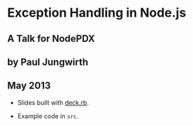 # Exception Handling in Node.js

## A Talk for NodePDX
## by Paul Jungwirth
## May 2013

* Slides built with [deck.rb](https://github.com/alexch/deck.rb).

* Example code in `src`.

